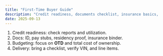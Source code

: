 ```yaml
---
title: "First‑Time Buyer Guide"
description: "Credit readiness, documents checklist, insurance basics, and delivery day tips."
date: 2025-09-13
---
```

1. Credit readiness: check reports and utilization.
2. Docs: ID, pay stubs, residency proof, insurance binder.
3. Budgeting: focus on **OTD** and total cost of ownership.
4. Delivery: bring a checklist, verify VIN, and line items.
